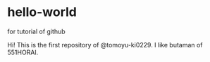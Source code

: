 # hello-world
for tutorial of github

Hi! This is the first repository of @tomoyu-ki0229.
I like butaman of 551HORAI.
